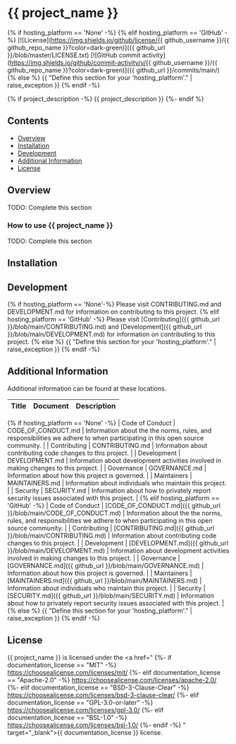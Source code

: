 # {{ project_name }}

<!-- BEGIN: Exclude Package -->
{% if hosting_platform == 'None' -%}
{% elif hosting_platform == 'GitHub' -%}
[![License](https://img.shields.io/github/license/{{ github_username }}/{{ github_repo_name }}?color=dark-green)]({{ github_url }}/blob/master/LICENSE.txt)
[![GitHub commit activity](https://img.shields.io/github/commit-activity/y/{{ github_username }}/{{ github_repo_name }}?color=dark-green)]({{ github_url }}/commits/main/)
{% else %}
{{ "Define this section for your 'hosting_platform'." | raise_exception }}
{% endif -%}
<!-- [BEGIN] Badges -->
<!-- [END] Badges -->
<!-- END: Exclude Package -->

{% if project_description -%}
{{ project_description }}
{%- endif %}

<!-- BEGIN: Exclude Package -->
## Contents
- [Overview](#overview)
- [Installation](#installation)
- [Development](#development)
- [Additional Information](#additional-information)
- [License](#license)
<!-- END: Exclude Package -->

## Overview
TODO: Complete this section

### How to use {{ project_name }}
TODO: Complete this section

<!-- BEGIN: Exclude Package -->
## Installation
<!-- [BEGIN] Installation -->
<!-- [END] Installation -->

## Development
{% if hosting_platform == 'None'-%}
Please visit CONTRIBUTING.md and DEVELOPMENT.md for information on contributing to this project.
{% elif hosting_platform == 'GitHub' -%}
Please visit [Contributing]({{ github_url }}/blob/main/CONTRIBUTING.md) and [Development]({{ github_url }}/blob/main/DEVELOPMENT.md) for information on contributing to this project.
{% else %}
{{ "Define this section for your 'hosting_platform'." | raise_exception }}
{% endif -%}

<!-- END: Exclude Package -->

## Additional Information
Additional information can be found at these locations.

| Title | Document | Description |
| --- | --- | --- |
{% if hosting_platform == 'None' -%}
| Code of Conduct | CODE_OF_CONDUCT.md | Information about the the norms, rules, and responsibilities we adhere to when participating in this open source community. |
| Contributing | CONTRIBUTING.md | Information about contributing code changes to this project. |
| Development | DEVELOPMENT.md | Information about development activities involved in making changes to this project. |
| Governance | GOVERNANCE.md | Information about how this project is governed. |
| Maintainers | MAINTAINERS.md | Information about individuals who maintain this project. |
| Security | SECURITY.md | Information about how to privately report security issues associated with this project. |
{% elif hosting_platform == 'GitHub' -%}
| Code of Conduct | [CODE_OF_CONDUCT.md]({{ github_url }}/blob/main/CODE_OF_CONDUCT.md) | Information about the the norms, rules, and responsibilities we adhere to when participating in this open source community. |
| Contributing | [CONTRIBUTING.md]({{ github_url }}/blob/main/CONTRIBUTING.md) | Information about contributing code changes to this project. |
| Development | [DEVELOPMENT.md]({{ github_url }}/blob/main/DEVELOPMENT.md) | Information about development activities involved in making changes to this project. |
| Governance | [GOVERNANCE.md]({{ github_url }}/blob/main/GOVERNANCE.md) | Information about how this project is governed. |
| Maintainers | [MAINTAINERS.md]({{ github_url }}/blob/main/MAINTAINERS.md) | Information about individuals who maintain this project. |
| Security | [SECURITY.md]({{ github_url }}/blob/main/SECURITY.md) | Information about how to privately report security issues associated with this project. |
{% else %}
{{ "Define this section for your 'hosting_platform'." | raise_exception }}
{% endif -%}

## License

{{ project_name }} is licensed under the <a href="
{%- if documentation_license == "MIT" -%}
    https://choosealicense.com/licenses/mit/
{%- elif documentation_license == "Apache-2.0" -%}
    https://choosealicense.com/licenses/apache-2.0/
{%- elif documentation_license == "BSD-3-Clause-Clear" -%}
    https://choosealicense.com/licenses/bsd-3-clause-clear/
{%- elif documentation_license == "GPL-3.0-or-later" -%}
    https://choosealicense.com/licenses/gpl-3.0/
{%- elif documentation_license == "BSL-1.0" -%}
    https://choosealicense.com/licenses/bsl-1.0/
{%- endif -%}
" target="_blank">{{ documentation_license }}</a> license.
